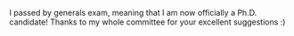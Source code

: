 ---
---

I passed by generals exam, meaning that I am now officially a Ph.D. candidate! Thanks to my whole committee for your excellent suggestions :)